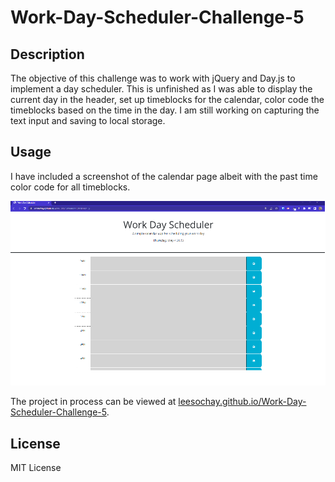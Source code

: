 # Work-Day-Scheduler-Challenge-5

## Description

The objective of this challenge was to work with jQuery and Day.js to implement a day scheduler.
This is unfinished as I was able to display the current day in the header, set up timeblocks for the calendar,
color code the timeblocks based on the time in the day.
I am still working on capturing the text input and saving to local storage.

## Usage

I have included a screenshot of the calendar page albeit with the past time color code for all timeblocks.

![Lee Sochay Workday Scheduler page screenshot](/work-day-scheduler-screenshot.png)

The project in process can be viewed at [leesochay.github.io/Work-Day-Scheduler-Challenge-5](https://leesochay.github.io/Work-Day-Scheduler-Challenge-5/).

## License

MIT License
